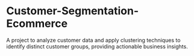 # Customer-Segmentation-Ecommerce
A project to analyze customer data and apply clustering techniques to identify distinct customer groups, providing actionable business insights.
